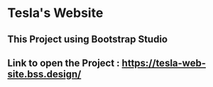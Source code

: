 # Tesla's Website

## This Project using Bootstrap Studio

## Link to open the Project : https://tesla-web-site.bss.design/
